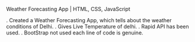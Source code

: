 Weather Forecasting App | HTML, CSS, JavaScript

. Created a Weather Forecasting App, which tells about the weather conditions of Delhi.
. Gives Live Temperature of delhi.
. Rapid API has been used.
. BootStrap not used each line of code is genuine.

